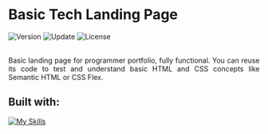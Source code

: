 # Basic Tech Landing Page
<div align="left">
  <img src="https://img.shields.io/badge/Release-v1.2.0-blue.svg" alt="Version">
	<img src="https://img.shields.io/badge/Update-December%202022-yellowgreen.svg" alt="Update">
	<img src="https://img.shields.io/badge/License-MIT%20License-green.svg" alt="License">
</div>
<br />
<p align="justify" >
Basic landing page for programmer portfolio, fully functional. You can reuse its code to test and understand basic HTML and CSS concepts like Semantic HTML or CSS Flex.
</p>

## Built with:
[![My Skills](https://skills.thijs.gg/icons?i=html,css)](https://skills.thijs.gg)
